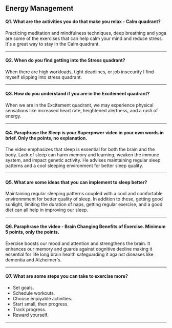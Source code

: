 ## __Energy Management__

#### Q1. What are the activities you do that make you relax - Calm quadrant?
Practicing meditation and mindfulness techniques, deep breathing and yoga are some of the exercises that can help calm your mind and reduce stress. It's a great way to stay in the Calm quadrant.

---

#### Q2. When do you find getting into the Stress quadrant?
When there are high workloads, tight deadlines, or job insecurity I find myself slipping into stress quadrant.

---

#### Q3. How do you understand if you are in the Excitement quadrant?

When we are in the Excitement quadrant, we may experience physical sensations like increased heart rate, heightened alertness, and a rush of energy. 

---

#### Q4. Paraphrase the Sleep is your Superpower video in your own words in brief. Only the points, no explanation.

The video emphasizes that sleep is essential for both the brain and the body. Lack of sleep can harm memory and learning, weaken the immune system, and impact genetic activity. He advises maintaining regular sleep patterns and a cool sleeping environment for better sleep quality.

---


#### Q5. What are some ideas that you can implement to sleep better?

Maintaining regular sleeping patterns coupled with a cool and comfortable environmment for better quality of sleep. In addition to these, getting good sunlight, limiting the duration of naps, getting regular exercise, and a good diet can all help in improving our sleep.

---

#### Q6. Paraphrase the video - Brain Changing Benefits of Exercise. Minimum 5 points, only the points.
Exercise boosts our mood and attention and strengthens the brain. It enhances our memory and guards against cognitive decline making it essential for life long brain health safeguarding it against diseases like dementia and Alzheimer's.

---

#### Q7. What are some steps you can take to exercise more?
 - Set goals.
 - Schedule workouts.
 - Choose enjoyable activities.
 - Start small, then progress.
 - Track progress.
 - Reward yourself.

---
